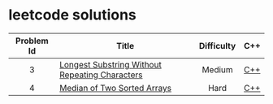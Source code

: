 # leetcode solutions

Problem Id | Title | Difficulty | C++
:---: | --- | :---: | ---
3 | [Longest Substring Without Repeating Characters](https://leetcode.com/problems/longest-substring-without-repeating-characters/) | Medium | [C++](https://github.com/xidui/algorithm-training/blob/master/leetcode/Longest%20Substring%20Without%20Repeating%20Characters%20/solution.cpp)
4 | [Median of Two Sorted Arrays](https://leetcode.com/problems/median-of-two-sorted-arrays/) | Hard | [C++](https://github.com/xidui/algorithm-training/blob/master/leetcode/Median%20of%20Two%20Sorted%20Arrays/solution.cpp)
